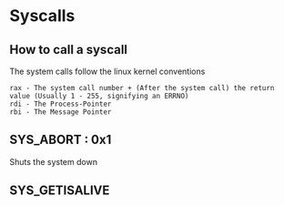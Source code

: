 # Syscalls

## How to call a syscall

The system calls follow the linux kernel conventions
```
rax - The system call number + (After the system call) the return value (Usually 1 - 255, signifying an ERRNO)
rdi - The Process-Pointer
rbi - The Message Pointer
```

## SYS_ABORT : 0x1

Shuts the system down

## SYS_GETISALIVE